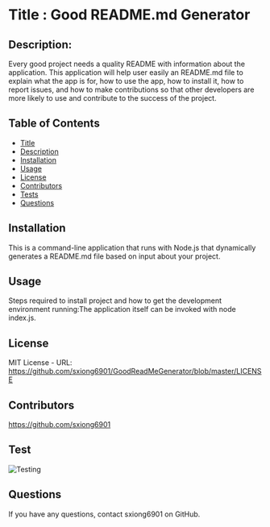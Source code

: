 
  # Title : Good README.md Generator
  ## Description:
  Every good project needs a quality README with information about the application. This application will help user easily an README.md file to explain what the app is for, how to use the app, how to install it, how to report issues, and how to make contributions so that other developers are more likely to use and contribute to the success of the project.
  ## Table of Contents
  * [Title](#Title)
  * [Description](#Description)
  * [Installation](#Installation)
  * [Usage](#Usage)
  * [License](#license)
  * [Contributors](#Contributors)
  * [Tests](#Test)
  * [Questions](#Questions)
  
  ## Installation
  This is a command-line application that runs with Node.js that dynamically generates a README.md file based on input about your project.
  ## Usage
  Steps required to install project and how to get the development environment running:The application itself can be invoked with node index.js.
  ## License
  MIT License - URL: https://github.com/sxiong6901/GoodReadMeGenerator/blob/master/LICENSE
  ## Contributors
  https://github.com/sxiong6901
  ## Test
  ![Testing](https://github.com/sxiong6901/GoodReadMeGenerator/blob/master/assets/Generating%20README.md%20File.gif)
  ## Questions
  If you have any questions, contact sxiong6901 on GitHub.